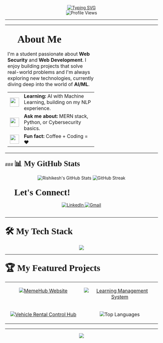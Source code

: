 <div align="center">
  <a href="https://github.com/Ri-Verma">
    <img src="https://readme-typing-svg.herokuapp.com?font=Times+New+Roman&size=30&pause=1000&color=FF5733&center=true&vCenter=true&width=490&lines=Hi+there%2C+I'm+Rishikesh+Verma+👋;Full-Stack+Developer;Web+Security+Enthusiast;AI+%26+ML+Explorer" alt="Typing SVG" />
  </a>
</div>

<div align="center"> 
  <img src="https://komarev.com/ghpvc/?username=Ri-Verma&label=Profile%20Views&color=0e75b6&style=flat" alt="Profile Views" /> 
</div>

---

<table>
<tr valign="top">
<td width="60%">

### <span style="font-family: 'Times New Roman'; font-size: 1.8em; font-weight: bold;">🚀 About Me</span>

I'm a student passionate about **Web Security** and **Web Development**. I enjoy building projects that solve real-world problems and I'm always exploring new technologies, currently diving deep into the world of **AI/ML**.

<table>
  <tr>
    <td><img src="https://raw.githubusercontent.com/iampavangandhi/iampavangandhi/master/gifs/learning.gif" width="30" /></td>
    <td><strong>Learning:</strong> AI with Machine Learning, building on my NLP experience.</td>
  </tr>
  <tr>
    <td><img src="https://raw.githubusercontent.com/iampavangandhi/iampavangandhi/master/gifs/ask-me.gif" width="30" /></td>
    <td><strong>Ask me about:</strong> MERN stack, Python, or Cybersecurity basics.</td>
  </tr>
    <tr>
    <td><img src="https://raw.githubusercontent.com/Tushar-OP/Tushar-OP/main/assets/GIF/FunFact.gif" width="30" /></td>
    <td><strong>Fun fact:</strong> Coffee + Coding = ❤️</td>
  </tr>
</table>

</td>
<td width="40%">
</table>
<table>
### <span style="font-family: 'Times New Roman'; font-size: 1.8em; font-weight: bold;">📊 My GitHub Stats</span>

<p align="center">
  <img src="https://github-readme-stats.vercel.app/api?username=Ri-Verma&show_icons=true&theme=radical&rank_icon=github&hide_border=true" alt="Rishikesh's GitHub Stats"/>
  <img src="https://github-readme-streak-stats.herokuapp.com/?user=Ri-Verma&theme=radical&hide_border=true" alt="GitHub Streak"/>
</p>

### <span style="font-family: 'Times New Roman'; font-size: 1.8em; font-weight: bold;">🤝 Let's Connect!</span>
<div align="center">
  <a href="https://www.linkedin.com/in/rishikesh-verma-aab4a1256/" target="_blank">
    <img src="https://img.shields.io/badge/LinkedIn-0077B5?style=for-the-badge&logo=linkedin&logoColor=white" alt="LinkedIn"/>
  </a>
  <a href="mailto:user.rishikesh@gmail.com">
    <img src="https://img.shields.io/badge/Gmail-D14836?style=for-the-badge&logo=gmail&logoColor=white" alt="Gmail"/>
  </a>
</div>

</td>
</tr>
</table>

---

### <span style="font-family: 'Times New Roman'; font-size: 1.8em; font-weight: bold;">🛠️ My Tech Stack</span>
<p align="center">
  <a href="https://skillicons.dev">
    <img src="https://skillicons.dev/icons?i=c,cpp,python,js,html,css,react,bootstrap,nodejs,express,mongodb,mysql,postgres,git,vscode,postman&perline=8" />
  </a>
</p>

---

### <span style="font-family: 'Times New Roman'; font-size: 1.8em; font-weight: bold;">🏆 My Featured Projects</span>

<table>
<tr valign="top">
<td width="50%">
  <p align="center">
    <a href="https://github.com/Ri-Verma/MemeHub">
      <img src="https://github-readme-stats.vercel.app/api/pin/?username=Ri-Verma&repo=MemeHub&theme=radical&title_color=FF5733&icon_color=00BFB2&text_color=FFFFFF&hide_border=true" alt="MemeHub Website"/>
    </a>
  </p>
</td>
<td width="50%">
  <p align="center">
    <a href="https://github.com/Ri-Verma/Learning-management-system">
      <img src="https://github-readme-stats.vercel.app/api/pin/?username=Ri-Verma&repo=Learning-management-system&theme=radical&title_color=FF5733&icon_color=00BFB2&text_color=FFFFFF&hide_border=true" alt="Learning Management System"/>
    </a>
  </p>
</td>
</tr>
<tr valign="top">
<td width="50%">
  <p align="center">
    <a href="https://github.com/Ri-Verma/Vehicle-Rental-Control-Hub">
      <img src="https://github-readme-stats.vercel.app/api/pin/?username=Ri-Verma&repo=Vehicle-Rental-Control-Hub&theme=radical&title_color=FF5733&icon_color=00BFB2&text_color=FFFFFF&hide_border=true" alt="Vehicle Rental Control Hub"/>
    </a>
  </p>
</td>
<td width="50%">
  <p align="center">
    <img src="https://github-readme-stats.vercel.app/api/top-langs/?username=Ri-Verma&layout=compact&theme=radical&hide_border=true" alt="Top Languages"/>
  </p>
</td>
</tr>
</table>

---

<p align="center">
  <img src="https://user-images.githubusercontent.com/73097560/115834477-dbab4500-a447-11eb-908a-139a6edaec5c.gif">
</p>
